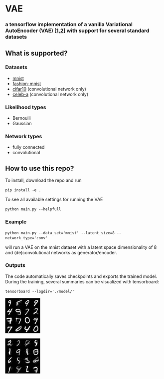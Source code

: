 # VAE
### a tensorflow implementation of a vanilla Variational AutoEncoder (VAE) [[1](https://arxiv.org/abs/1312.6114),[2](https://arxiv.org/abs/1401.4082)] with support for several standard datasets

## What is supported?

### Datasets
 - [mnist](http://yann.lecun.com/exdb/mnist/) 
 - [fashion-mnist](https://github.com/zalandoresearch/fashion-mnist)
 - [cifar10](https://www.cs.toronto.edu/~kriz/cifar.html) (convolutional network only)
 - [celeb-a](http://mmlab.ie.cuhk.edu.hk/projects/CelebA.html) (convolutional network only)
 
### Likelihood types
- Bernoulli
- Gaussian
 
### Network types
- fully connected
- convolutional
 
## How to use this repo?
 
To install, download the repo and run 
```
pip install -e .
```
To see all available settings for running the VAE

```
python main.py --helpfull
```

### Example
```
python main.py --data_set='mnist' --latent_size=8 --network_type='conv'
```
will run a VAE on the mnist dataset with a latent space dimensionality of 8 and (de)convolutional networks as generator/encoder.

### Outputs

The code automatically saves checkpoints and exports the trained model. During the training, several summaries can be visualized with tensorboard:

```
tensorboard --logdir='./model/'
```
![recons](/plots/vae_recons.png)

![samples](/plots/vae_samples.png)

